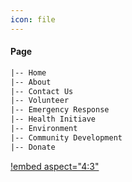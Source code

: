 ```yaml
---
icon: file
---
```


#### Page
```html
|-- Home
|-- About
|-- Contact Us
|-- Volunteer
|-- Emergency Response
|-- Health Initiave
|-- Environment
|-- Community Development
|-- Donate

```

[!embed aspect="4:3"](https://roadmap.sh/r/embed?id=6650459cd6b907c7f792fad3)